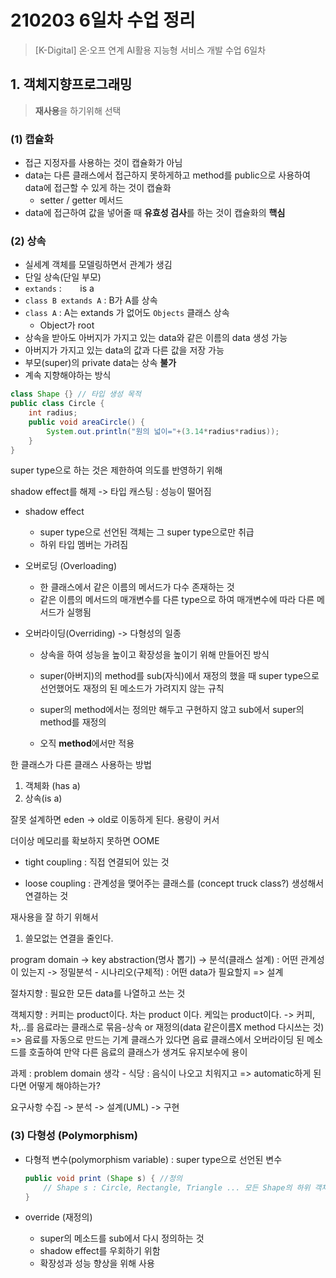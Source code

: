 # 210203 6일차 수업 정리

> [K-Digital\] 온·오프 연계 AI활용 지능형 서비스 개발 수업 6일차



## 1. 객체지향프로그래밍

> **재사용**을 하기위해 선택

### (1) 캡슐화

- 접근 지정자를 사용하는 것이 캡슐화가 아님
- data는 다른 클래스에서 접근하지 못하게하고 method를 public으로 사용하여 data에 접근할 수 있게 하는 것이 캡슐화
  - setter / getter 메서드
- data에 접근하여 값을 넣어줄 때 **유효성 검사**를 하는 것이 캡슐화의 **핵심**



### (2) 상속

- 실세계 객체를 모델링하면서 관계가 생김
- 단일 상속(단일 부모)
- `extands`  : `   ` is a ` `
- `class B extands A` : B가 A를 상속
- `class A` : A는 extands 가 없어도 `Objects` 클래스 상속
  - Object가 root
- 상속을 받아도 아버지가 가지고 있는 data와 같은 이름의 data 생성 가능
- 아버지가 가지고 있는 data의 값과 다른 값을 저장 가능
- 부모(super)의 private data는 상속 **불가**
- 계속 지향해야하는 방식

```java
class Shape {} // 타입 생성 목적
public class Circle {
	int radius;
	public void areaCircle() {
		System.out.println("원의 넓이="+(3.14*radius*radius));
	}
}

```

super type으로 하는 것은 제한하여 의도를 반영하기 위해

shadow effect를 해제 -> 타입 캐스팅 : 성능이 떨어짐

- shadow effect
  - super type으로 선언된 객체는 그 super type으로만 취급
  - 하위 타입 멤버는 가려짐

- 오버로딩 (Overloading)

  - 한 클래스에서 같은 이름의 메서드가 다수 존재하는 것
  - 같은 이름의 메서드의 매개변수를 다른 type으로 하여 매개변수에 따라 다른 메서드가 실행됨

  

- 오버라이딩(Overriding) -> 다형성의 일종

  - 상속을 하여 성능을 높이고 확장성을 높이기 위해 만들어진 방식

  - super(아버지)의 method를 sub(자식)에서 재정의 했을 때 super type으로 선언했어도 재정의 된 메소드가 가려지지 않는 규칙
  - super의 method에서는 정의만 해두고 구현하지 않고 sub에서 super의 method를 재정의
  - 오직 **method**에서만 적용



한 클래스가 다른 클래스 사용하는 방법

1. 객체화 (has a)
2. 상속(is a)

잘못 설계하면 eden -> old로 이동하게 된다. 용량이 커서

더이상 메모리를 확보하지 못하면 OOME



- tight coupling : 직접 연결되어 있는 것

- loose coupling : 관계성을 맺어주는 클래스를 (concept truck class?) 생성해서 연결하는 것



재사용을 잘 하기 위해서

1. 쓸모없는 연결을 줄인다.



program domain -> key abstraction(명사 뽑기) -> 분석(클래스 설계) : 어떤 관계성이 있는지 -> 정밀분석 - 시나리오(구체적) : 어떤 data가 필요할지 => 설계

절차지향 : 필요한 모든 data를 나열하고 쓰는 것

객체지향 : 커피는 product이다. 차는 product 이다. 케잌는 product이다.  -> 커피,차,..를 음료라는 클래스로 묶음-상속 or 재정의(data 같은이름X method 다시쓰는 것) => 음료를 자동으로 만드는 기계 클래스가 있다면 음료 클래스에서 오버라이딩 된 메소드를 호출하여 만약 다른 음료의 클래스가 생겨도 유지보수에 용이



과제 : problem domain 생각 - 식당 : 음식이 나오고 치워지고 => automatic하게 된다면 어떻게 해야하는가?



요구사항 수집 -> 분석 -> 설계(UML) -> 구현



### (3) 다형성 (Polymorphism)

- 다형적 변수(polymorphism variable) : super type으로 선언된 변수

  ```java
  public void print (Shape s) { //정의
      // Shape s : Circle, Rectangle, Triangle ... 모든 Shape의 하위 객체를 가리키는 변수
  }
  ```

- override (재정의)
  - super의 메소드를 sub에서 다시 정의하는 것
  - shadow effect를 우회하기 위함
  - 확장성과 성능 향상을 위해 사용
